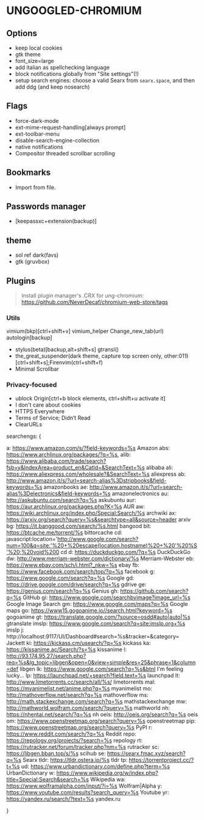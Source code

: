# UNGOOGLED-CHROMIUM

## Options
- keep local cookies
- gtk theme
- font_size=large
- add italian as spellchecking language
- block notifications globally from "Site settings"(!)
- setup search engines: choose a valid Searx from `searx.space`, and then add ddg (and keep nosearch)

## Flags
- force-dark-mode
- ext-mime-request-handling[always prompt]
- ext-toolbar-menu
- disable-search-engine-collection
- native notifications
- Compositor threaded scrollbar scrolling

## Bookmarks
- Import from file.

## Passwords manager
- [keepassxc+extension(backup)]

## theme
- sol ref dark(favs)
- gtk (gruvbox)

## Plugins
> Install plugin manager's .CRX for ung-chromium: https://github.com/NeverDecaf/chromium-web-store/tags

### Utils
vimium(bkp)[ctrl+shift+v] vimium_helper Change_new_tab(url) autologin[backup]
- stylus(beta)[backup,alt+shift+s] gtransl(<C-R>)
- the_great_suspender(dark theme, capture top screen only, other:011)[ctrl+shift+s];Firenvim(ctrl+shift+f)
- Minimal Scrollbar

### Privacy-focused
- ublock Origin[ctrl+b block elements, ctrl+shift+u activate it]
- I don't care about cookies
- HTTPS Everywhere
- Terms of Service; Didn’t Read
- ClearURLs

searchengs:
{

a:	https://www.amazon.com/s/?field-keywords=%s Amazon
abs:	https://www.archlinux.org/packages/?q=%s,
alib:	https://www.alibaba.com/trade/search?fsb=y&IndexArea=product_en&CatId=&SearchText=%s alibaba
ali:	https://www.aliexpress.com/wholesale?&SearchText=%s aliexpress
ab:	http://www.amazon.it/s/?url=search-alias%3Dstripbooks&field-keywords=%s amazonbooks
ae:	http://www.amazon.it/s/?url=search-alias%3Delectronics&field-keywords=%s amazonelectronics
au:	http://askubuntu.com/search?q=%s askubuntu
aur:	https://aur.archlinux.org/packages.php?K=%s AUR
aw:	https://wiki.archlinux.org/index.php/Special:Search/%s archwiki
ax:	https://arxiv.org/search?query=%s&searchtype=all&source=header arxiv
bg:	https://it.banggood.com/search/%s.html bangood
bit:	https://btcache.me/torrent/%s bittorcache
cd:	javascript:location='http://www.google.com/search?num=100&q=site:'%20+%20escape(location.hostname)%20+%20'%20%S'%20;%20void%200 cd
d: 	https://duckduckgo.com/?q=%s DuckDuckGo
dw:	http://www.merriam-webster.com/dictionary/%s Merriam-Webster
eb:	https://www.ebay.com/sch/i.html?_nkw=%s ebay
fb:	https://www.facebook.com/search/top/?q=%s facebook
g:	https://www.google.com/search?q=%s Google
gd:	https://drive.google.com/drive/search?q=%s gdrive
ge:	https://genius.com/search?q=%s Genius
gh:	https://github.com/search?q=%s GitHub
gi:	https://www.google.com/searchbyimage?image_url=%s Google Image Search
gm:	https://www.google.com/maps?q=%s Google maps
go:	https://www15.gogoanime.io//search.html?keyword=%s gogoanime
gt:	https://translate.google.com/?source=osdd#auto|auto|%s gtranslate
imslp:	https://www.google.com/search?q=site:imslp.org+%s imslp
j:	http://localhost:9117/UI/Dashboard#search=%s&tracker=&category= Jackett
ki:	https://kickass.cm/usearch/?q=%s kickass
ka:	https://kissanime.ac/Search/?s=%s kissanime
l:	http://93.174.95.27/search.php?req=%s&lg_topic=libgen&open=0&view=simple&res=25&phrase=1&column=def libgen
lk:	https://www.google.com/search?q=%s&btnI I'm feeling lucky...
lp:	https://launchpad.net/+search?field.text=%s launchpad
lt:	http://www.limetorrents.cc/search/all/%s/ limetorrents
mal:	https://myanimelist.net/anime.php?q=%s myanimelist
mo:	http://mathoverflow.net/search?q=%s mathoverflow
ms:	http://math.stackexchange.com/search?q=%s mathstackexchange
mw:	http://mathworld.wolfram.com/search/?query=%s mathworld
nh:	https://nhentai.net/search/?q=%s nh
oeis:	http://oeis.org/search?q=%s oeis
om:	https://www.openstreetmap.org/search?query=%s openstreetmap
pip:	https://www.openstreetmap.org/search?query=%s PyPI
r:	https://www.reddit.com/search/?q=%s Reddit
repo:	https://repology.org/projects/?search=%s repology
rt:	https://rutracker.net/forum/tracker.php?nm=%s rutracker
sc:	https://libgen.bban.top/s/%s scihub
se:	https://searx.fmac.xyz/search?q=%s Searx
tldr:	https://tldr.ostera.io/%s tldr
tp:	https://torrentproject.cc/?t=%s
ud:	https://www.urbandictionary.com/define.php?term=%s UrbanDictionary
w:	https://www.wikipedia.org/w/index.php?title=Special:Search&search=%s Wikipedia
wa:	https://www.wolframalpha.com/input/?i=%s Wolfram|Alpha
y:	https://www.youtube.com/results?search_query=%s Youtube
yr:	https://yandex.ru/search/?text=%s yandex.ru

}
